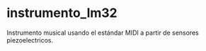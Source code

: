 # instrumento_lm32
Instrumento musical usando el estándar MIDI a partir de sensores piezoelectricos.
